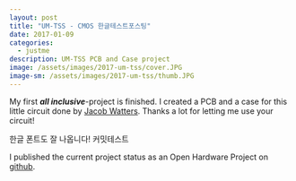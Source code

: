 ```yaml
---
layout: post
title: "UM-TSS - CMOS 한글테스트포스팅"
date: 2017-01-09
categories:
  - justme
description: UM-TSS PCB and Case project
image: /assets/images/2017-um-tss/cover.JPG
image-sm: /assets/images/2017-um-tss/thumb.JPG
---
```

My first ***all inclusive***-project is finished. I created a PCB and a case for this little circuit done by [Jacob Watters](http://www.jacobwatters.com/blog/um-tss-drum-machine/). Thanks a lot for letting me use your circuit!

한글 폰트도 잘 나옵니다! 커밋테스트

I published the current project status as an Open Hardware Project on [github](https://github.com/tommueller/UM-TSS).
